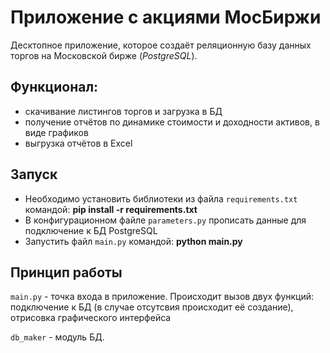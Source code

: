 # Приложение с акциями МосБиржи

Десктопное приложение, которое создаёт реляционную базу данных торгов на Московской бирже (*PostgreSQL*). 

## Функционал:
- скачивание листингов торгов и загрузка в БД
- получение отчётов по динамике стоимости и доходности активов, в виде графиков
- выгрузка отчётов в Excel

## Запуск

- Необходимо установить библиотеки из файла `requirements.txt` командой: **pip install -r requirements.txt**
- В конфигурационном файле `parameters.py` прописать данные для подключение к БД PostgreSQL 
- Запустить файл `main.py` командой: **python main.py**

## Принцип работы

`main.py` - точка входа в приложение. Происходит вызов двух функций: подключение к БД (в случае отсутсвия происходит её создание), отрисовка графического интерфейса

`db_maker` - модуль БД. 



